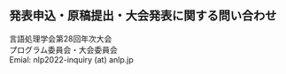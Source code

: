 <h2 id="inquiry">発表申込・原稿提出・大会発表に関する問い合わせ</h2>
<div class="address">

言語処理学会第28回年次大会<br>
プログラム委員会・大会委員会<br>
Emial: nlp2022-inquiry (at) anlp.jp

</div>
<br>
